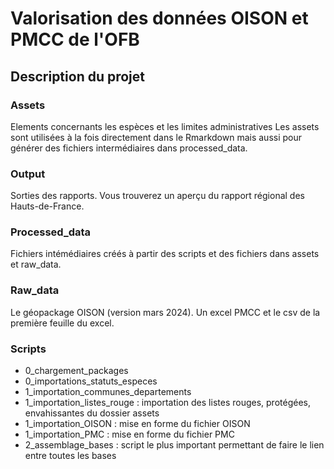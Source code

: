 # Valorisation des données OISON et PMCC de l'OFB
## Description du projet
### Assets
Elements concernants les espèces et les limites administratives
Les assets sont utilisées à la fois directement dans le Rmarkdown mais aussi pour générer des fichiers intermédiaires dans processed_data.
### Output
Sorties des rapports. Vous trouverez un aperçu du rapport régional des Hauts-de-France.
### Processed_data
Fichiers intémédiaires créés à partir des scripts et des fichiers dans assets et raw_data.
### Raw_data
Le géopackage OISON (version mars 2024). Un excel PMCC et le csv de la première feuille du excel.
### Scripts
- 0_chargement_packages
- 0_importations_statuts_especes
- 1_importation_communes_departements
- 1_importation_listes_rouge : importation des listes rouges, protégées, envahissantes du dossier assets
- 1_importation_OISON : mise en forme du fichier OISON
- 1_importation_PMC : mise en forme du fichier PMC
- 2_assemblage_bases : script le plus important permettant de faire le lien entre toutes les bases
